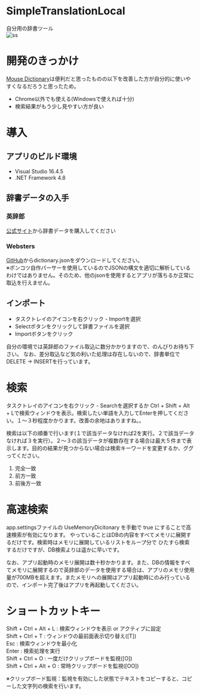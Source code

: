 # SimpleTranslationLocal
自分用の辞書ツール  
![ss](https://user-images.githubusercontent.com/31182578/108478936-749ed200-72d8-11eb-86b9-91e34093fb3e.png)

# 開発のきっかけ
[Mouse Dictionary](https://qiita.com/wtetsu/items/c43232c6c44918e977c9)は便利だと思ったものの以下を改善した方が自分的に使いやすくなるだろうと思ったため。
* Chrome以外でも使える(Windowsで使えれば十分)
* 検索結果がもう少し見やすい方が良い


# 導入
## アプリのビルド環境
* Visual Studio 16.4.5  
* .NET Framework 4.8

## 辞書データの入手
### 英辞郎
[公式サイト](https://www.eijiro.jp/index.shtml)から辞書データを購入してください

### Websters
[GitHub](https://github.com/matthewreagan/WebstersEnglishDictionary)からdictionary.jsonをダウンロードしてください。  
※ポンコツ自作パーサーを使用しているのでJSONの構文を適切に解析しているわけではありません。そのため、他のjsonを使用するとアプリが落ちるか正常に取込を行えません。

## インポート
* タスクトレイのアイコンを右クリック - Importを選択
* Selectボタンをクリックして辞書ファイルを選択
* Importボタンをクリック

自分の環境では英辞郎のファイル取込に数分かかりますので、のんびりお待ち下さい。
なお、差分取込など気の利いた処理は存在しないので、辞書単位でDELETE → INSERTを行っています。

# 検索
タスクトレイのアイコンを右クリック - Searchを選択するか Ctrl + Shift  + Alt + Lで検索ウィンドウを表示。検索したい単語を入力してEnterを押してください。１～３秒程度かかります。改善の余地はありますね。。

検索は以下の順番で行います(１で該当データなければ2を実行。２で該当データなければ３を実行）。２～３の該当データが複数存在する場合は最大５件まで表示します。目的の結果が見つからない場合は検索キーワードを変更するか、ググってください。
1. 完全一致
2. 前方一致
3. 前後方一致

# 高速検索
app.settingsファイルの UseMemoryDicitonary を手動で true にすることで高速検索が有効になります。
やっていることはDBの内容をすべてメモリに展開するだけです。検索時はメモリに展開しているリストをループ分で
ひたすら検索するだけですが、DB検索よりは遥かに早いです。

なお、アプリ起動時のメモリ展開は数十秒かかります。また、DBの情報をすべてメモリに展開するので英辞郎のデータを使用する場合は、アプリのメモリ使用量が700MBを超えます。またメモリへの展開はアプリ起動時にのみ行っているので、インポート完了後はアプリを再起動してください。


# ショートカットキー
Shift + Ctrl + Alt + L : 検索ウィンドウを表示 or アクティブに設定  
Shift + Ctrl + T : ウィンドウの最前面表示切り替え([T])  
Esc : 検索ウィンドウを最小化  
Enter : 検索処理を実行  
Shift + Ctrl + O : 一度だけクリップボードを監視([O])  
Shift + Ctrl + Alt + O : 常時クリップボードを監視([OO])  

※クリップボード監視：監視を有効にした状態でテキストをコピーすると、コピーした文字列の検索を行います。


